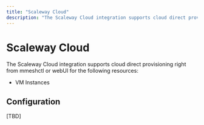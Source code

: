 ```yaml
---
title: "Scaleway Cloud"
description: "The Scaleway Cloud integration supports cloud direct provisioning right from mmeshctl or webUI."
---
```


# Scaleway Cloud

The Scaleway Cloud integration supports cloud direct provisioning right from mmeshctl or webUI for the following resources:

- VM Instances

## Configuration

[TBD]
